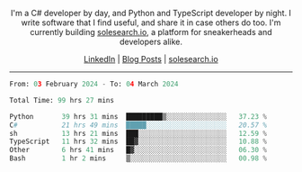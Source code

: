 <p align="center">I'm a C# developer by day, and Python and TypeScript developer by night. I write software that I find useful, and share it in case others do too. I'm currently building <a href="https://solesearch.io">solesearch.io</a>, a platform for sneakerheads and developers alike.</p>
<p align="center">
  <a href="https://www.linkedin.com/in/peter-rauscher">LinkedIn</a>
  |
  <a href="https://dev.to/peterrauscher">Blog Posts</a>
  |
  <a href="https://solesearch.io">solesearch.io</a>
</p>
<hr/>
<!--START_SECTION:waka-->

```python
From: 03 February 2024 - To: 04 March 2024

Total Time: 99 hrs 27 mins

Python       39 hrs 31 mins  █████████▒░░░░░░░░░░░░░░░   37.23 %
C#           21 hrs 49 mins  █████░░░░░░░░░░░░░░░░░░░░   20.57 %
sh           13 hrs 21 mins  ███░░░░░░░░░░░░░░░░░░░░░░   12.59 %
TypeScript   11 hrs 32 mins  ██▓░░░░░░░░░░░░░░░░░░░░░░   10.88 %
Other        6 hrs 41 mins   █▓░░░░░░░░░░░░░░░░░░░░░░░   06.30 %
Bash         1 hr 2 mins     ▒░░░░░░░░░░░░░░░░░░░░░░░░   00.98 %
```

<!--END_SECTION:waka-->
